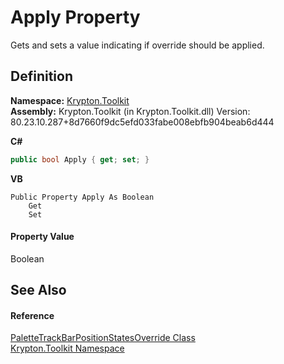 # Apply Property


Gets and sets a value indicating if override should be applied.



## Definition
**Namespace:** <a href="79d2eac2-21f4-54ff-7552-b20c33c30600.md">Krypton.Toolkit</a>  
**Assembly:** Krypton.Toolkit (in Krypton.Toolkit.dll) Version: 80.23.10.287+8d7660f9dc5efd033fabe008ebfb904beab6d444

**C#**
``` C#
public bool Apply { get; set; }
```
**VB**
``` VB
Public Property Apply As Boolean
	Get
	Set
```



#### Property Value
Boolean

## See Also


#### Reference
<a href="2a91cef2-a220-01ba-43bf-6a24e3031e13.md">PaletteTrackBarPositionStatesOverride Class</a>  
<a href="79d2eac2-21f4-54ff-7552-b20c33c30600.md">Krypton.Toolkit Namespace</a>  
